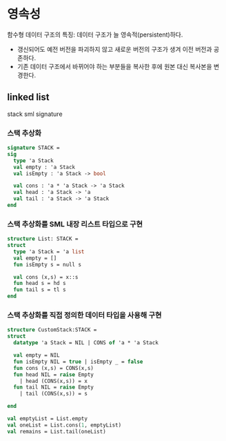 # 영속성

함수형 데이터 구조의 특징: 데이터 구조가 늘 영속적(persistent)하다.
- 갱신되어도 예전 버전을 파괴하지 않고 새로운 버전의 구조가 생겨 이전 버전과 공존하다.
- 기존 데이터 구조에서 바뀌어야 하는 부분들을 복사한 후에 원본 대신 복사본을 변경한다.

## linked list
stack sml signature

### 스택 추상화
```sml
signature STACK = 
sig
  type 'a Stack
  val empty : 'a Stack
  val isEmpty : 'a Stack -> bool

  val cons : 'a * 'a Stack -> 'a Stack
  val head : 'a Stack -> 'a
  val tail : 'a Stack -> 'a Stack
end
```

### 스택 추상화를 SML 내장 리스트 타입으로 구현
```sml
structure List: STACK = 
struct 
  type 'a Stack = 'a list
  val empty = []
  fun isEmpty s = null s 

  val cons (x,s) = x::s
  fun head s = hd s
  fun tail s = tl s
end
```

### 스택 추상화를 직접 정의한 데이터 타입을 사용해 구현
```sml
structure CustomStack:STACK =
struct
  datatype 'a Stack = NIL | CONS of 'a * 'a Stack

  val empty = NIL
  fun isEmpty NIL = true | isEmpty _ = false
  fun cons (x,s) = CONS(x,s)
  fun head NIL = raise Empty
    | head (CONS(x,s)) = x
  fun tail NIL = raise Empty
    | tail (CONS(x,s)) = s

end

val emptyList = List.empty
val oneList = List.cons(1, emptyList)
val remains = List.tail(oneList)

```